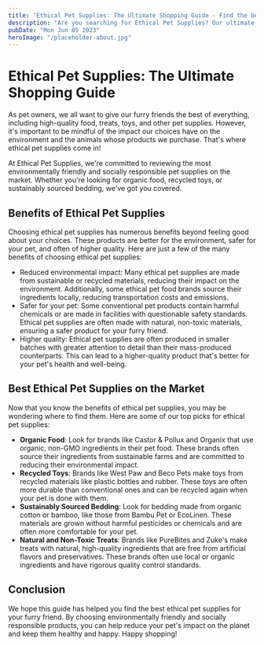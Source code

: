```yaml
---
title: "Ethical Pet Supplies: The Ultimate Shopping Guide - Find the best ethical pet products!"
description: "Are you searching for Ethical Pet Supplies? Our ultimate shopping guide can help you find the best products for your furry friend. We review the most environmentally friendly and socially responsible pet supplies so you can shop with peace of mind."
pubDate: "Mon Jun 05 2023"
heroImage: "/placeholder-about.jpg"
---
```


# Ethical Pet Supplies: The Ultimate Shopping Guide

As pet owners, we all want to give our furry friends the best of everything, including high-quality food, treats, toys, and other pet supplies. However, it&#39;s important to be mindful of the impact our choices have on the environment and the animals whose products we purchase. That&#39;s where ethical pet supplies come in!

At Ethical Pet Supplies, we&#39;re committed to reviewing the most environmentally friendly and socially responsible pet supplies on the market. Whether you&#39;re looking for organic food, recycled toys, or sustainably sourced bedding, we&#39;ve got you covered.

## Benefits of Ethical Pet Supplies

Choosing ethical pet supplies has numerous benefits beyond feeling good about your choices. These products are better for the environment, safer for your pet, and often of higher quality. Here are just a few of the many benefits of choosing ethical pet supplies:

- Reduced environmental impact: Many ethical pet supplies are made from sustainable or recycled materials, reducing their impact on the environment. Additionally, some ethical pet food brands source their ingredients locally, reducing transportation costs and emissions.
- Safer for your pet: Some conventional pet products contain harmful chemicals or are made in facilities with questionable safety standards. Ethical pet supplies are often made with natural, non-toxic materials, ensuring a safer product for your furry friend.
- Higher quality: Ethical pet supplies are often produced in smaller batches with greater attention to detail than their mass-produced counterparts. This can lead to a higher-quality product that&#39;s better for your pet&#39;s health and well-being.

## Best Ethical Pet Supplies on the Market

Now that you know the benefits of ethical pet supplies, you may be wondering where to find them. Here are some of our top picks for ethical pet supplies:

- **Organic Food**: Look for brands like Castor &amp; Pollux and Organix that use organic, non-GMO ingredients in their pet food. These brands often source their ingredients from sustainable farms and are committed to reducing their environmental impact.
- **Recycled Toys**: Brands like West Paw and Beco Pets make toys from recycled materials like plastic bottles and rubber. These toys are often more durable than conventional ones and can be recycled again when your pet is done with them.
- **Sustainably Sourced Bedding**: Look for bedding made from organic cotton or bamboo, like those from Bambu Pet or EcoLinen. These materials are grown without harmful pesticides or chemicals and are often more comfortable for your pet.
- **Natural and Non-Toxic Treats**: Brands like PureBites and Zuke&#39;s make treats with natural, high-quality ingredients that are free from artificial flavors and preservatives. These brands often use local or organic ingredients and have rigorous quality control standards.

## Conclusion

We hope this guide has helped you find the best ethical pet supplies for your furry friend. By choosing environmentally friendly and socially responsible products, you can help reduce your pet&#39;s impact on the planet and keep them healthy and happy. Happy shopping!